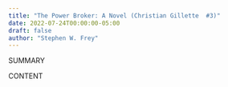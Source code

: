 ```yaml
---
title: "The Power Broker: A Novel (Christian Gillette  #3)"
date: 2022-07-24T00:00:00-05:00
draft: false
author: "Stephen W. Frey"
---
```


SUMMARY

<!--more-->

CONTENT